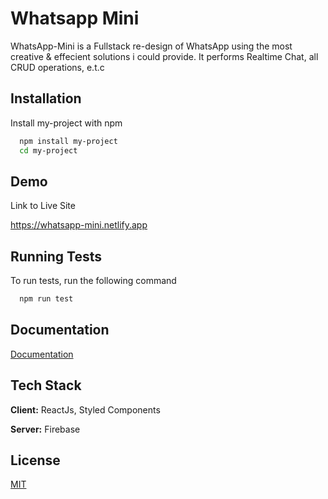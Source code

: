 
# Whatsapp Mini

WhatsApp-Mini is a Fullstack re-design of WhatsApp using the most creative & effecient solutions i could provide.
It performs Realtime Chat, all CRUD operations, e.t.c



## Installation

Install my-project with npm

```bash
  npm install my-project
  cd my-project
```
    
## Demo

Link to Live Site

https://whatsapp-mini.netlify.app
## Running Tests

To run tests, run the following command

```bash
  npm run test
```


## Documentation

[Documentation]()


## Tech Stack

**Client:** ReactJs, Styled Components

**Server:** Firebase


## License

[MIT](https://choosealicense.com/licenses/mit/)

